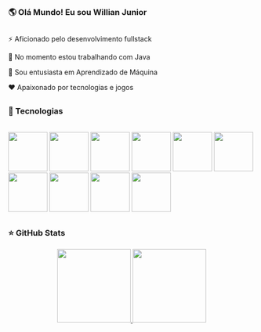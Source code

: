### 🌎 Olá Mundo! Eu sou Willian Junior

##

⚡ Aficionado pelo desenvolvimento fullstack

🎯 No momento estou trabalhando com Java

🤖 Sou entusiasta em Aprendizado de Máquina

❤️ Apaixonado por tecnologias e jogos

##

### 🚀 Tecnologias

<div style="display: inline_block"> <br>
  <img height="80" width="80" src="https://cdn.jsdelivr.net/gh/devicons/devicon/icons/java/java-original-wordmark.svg" />
  <img height="80" width="80" src="https://cdn.jsdelivr.net/gh/devicons/devicon/icons/javascript/javascript-original.svg" />
  <img height="80" width="80" src="https://cdn.jsdelivr.net/gh/devicons/devicon/icons/python/python-original-wordmark.svg" />
  <img height="80" width="80" src="https://cdn.jsdelivr.net/gh/devicons/devicon/icons/html5/html5-plain-wordmark.svg" />
  <img height="80" width="80" src="https://cdn.jsdelivr.net/gh/devicons/devicon/icons/css3/css3-plain-wordmark.svg" />
  <img height="80" width="80" src="https://cdn.jsdelivr.net/gh/devicons/devicon/icons/git/git-original.svg" />
  <img height="80" width="80" src="https://cdn.jsdelivr.net/gh/devicons/devicon/icons/jupyter/jupyter-original-wordmark.svg" />
  <img height="80" width="80" src="https://cdn.jsdelivr.net/gh/devicons/devicon/icons/mysql/mysql-original-wordmark.svg" />
  <img height="80" width="80" src="https://cdn.jsdelivr.net/gh/devicons/devicon/icons/postgresql/postgresql-original-wordmark.svg" />
  <img height="80" width="80" src="https://cdn.jsdelivr.net/gh/devicons/devicon/icons/spring/spring-original-wordmark.svg" />
</div>

##

### ⭐ GitHub Stats

<div align="center">
  <a href="https://github.com/WillJR183">
    <img height="150em" src="https://github-readme-stats.vercel.app/api?username=WillJR183&show_icons=true&theme=highcontrast&hide_title=true" />
    <img height="150em" src="https://github-readme-stats.vercel.app/api/top-langs/?username=WillJR183&theme=highcontrast&langs_count=6&layout=compact" />
  </a>
</div>
